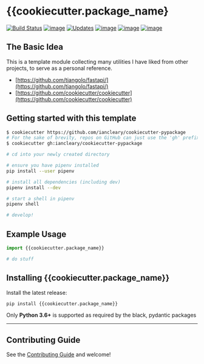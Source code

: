 # {{cookiecutter.package_name}

[![Build Status](https://img.shields.io/travis/com/{{cookiecutter.github_user}}/{{cookiecutter.repo_name}}/master.svg)](https://img.shields.io/travis/com/{{cookiecutter.github_user}}/{{cookiecutter.repo_name}})
[![image](https://img.shields.io/pypi/v/{{cookiecutter.package_name}}.svg)](https://pypi.org/project/{{cookiecutter.repo_name}}/)
[![Updates](https://pyup.io/repos/github/{{cookiecutter.github_user}}/{{cookiecutter.repo_name}}/shield.svg)](https://pyup.io/repos/github/{{cookiecutter.github_user}}/{{cookiecutter.repo_name}}/)
[![image](https://img.shields.io/pypi/l/{{cookiecutter.package_name}}.svg)](https://pypi.org/project/{{cookiecutter.package_name}}/)
[![image](https://img.shields.io/pypi/pyversions/{{cookiecutter.package_name}}.svg)](https://pypi.org/project/{{cookiecutter.package_name}}/)
[![image](https://img.shields.io/github/contributors/{{cookiecutter.github_user}}/{{cookiecutter.repo_name}}.svg)](https://github.com/{{cookiecutter.github_user}}/{{cookiecutter.repo_name}}/graphs/contributors)

## The Basic Idea

This is a template module collecting many utilities I have liked from other projects, to serve as a personal reference.
- [https://github.com/tiangolo/fastapi/](https://github.com/tiangolo/fastapi/)
- [https://github.com/cookiecutter/cookiecutter](https://github.com/cookiecutter/cookiecutter)

## Getting started with this template

```bash
$ cookiecutter https://github.com/iancleary/cookiecutter-pypackage
# For the sake of brevity, repos on GitHub can just use the 'gh' prefix
$ cookiecutter gh:iancleary/cookiecutter-pypackage

# cd into your newly created directory

# ensure you have pipenv installed
pip install --user pipenv

# install all dependencies (including dev)
pipenv install --dev

# start a shell in pipenv
pipenv shell

# develop!

```

## Example Usage

```python
import {{cookiecutter.package_name}}

# do stuff
```

## Installing {{cookiecutter.package_name}}

Install the latest release:

```bash
pip install {{cookiecutter.package_name}}
```

Only **Python 3.6+** is supported as required by the black, pydantic packages

----------

## Contributing Guide

See the [Contributing Guide](CONTRIBUTING.md) and welcome!
